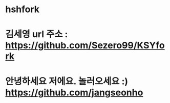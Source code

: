 # hshfork

# 김세영 url 주소 : https://github.com/Sezero99/KSYfork
# 안녕하세요 저에요. 놀러오세요 :) https://github.com/jangseonho
